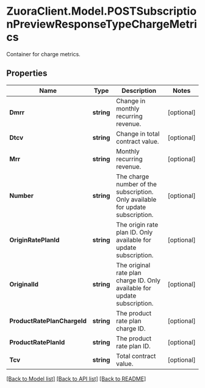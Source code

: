 # ZuoraClient.Model.POSTSubscriptionPreviewResponseTypeChargeMetrics
Container for charge metrics. 

## Properties

Name | Type | Description | Notes
------------ | ------------- | ------------- | -------------
**Dmrr** | **string** | Change in monthly recurring revenue.  | [optional] 
**Dtcv** | **string** | Change in total contract value.  | [optional] 
**Mrr** | **string** | Monthly recurring revenue.  | [optional] 
**Number** | **string** | The charge number of the subscription. Only available for update subscription.  | [optional] 
**OriginRatePlanId** | **string** | The origin rate plan ID. Only available for update subscription.  | [optional] 
**OriginalId** | **string** | The original rate plan charge ID. Only available for update subscription.  | [optional] 
**ProductRatePlanChargeId** | **string** | The product rate plan charge ID.  | [optional] 
**ProductRatePlanId** | **string** | The product rate plan ID.  | [optional] 
**Tcv** | **string** | Total contract value.  | [optional] 

[[Back to Model list]](../README.md#documentation-for-models) [[Back to API list]](../README.md#documentation-for-api-endpoints) [[Back to README]](../README.md)


